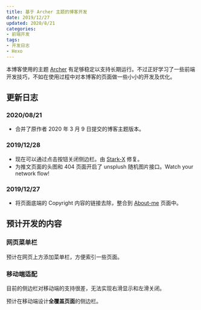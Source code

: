 ```yaml
---
title: 基于 Archer 主题的博客开发
date: 2019/12/27
updated: 2020/8/21
categories:
- 前端开发
tags:
- 开发日志
- Hexo
---
```

本博客使用的主题 [Archer](https://github.com/fi3ework/hexo-theme-archer) 有足够稳定以支持长期运行。不过正好学习了一些前端开发技巧，不如在使用过程中对本博客的页面做一些小小的开发及优化。

## 更新日志

### 2020/08/21

- 合并了原作者 2020 年 3 月 9 日提交的博客主题版本。

### 2019/12/28

- 现在可以通过点击按钮关闭侧边栏。由 [Stark-X](https://github.com/fi3ework/hexo-theme-archer/pull/165) 修复。
- 为推文页面的头图和 404 页面开启了 unsplush 随机图片接口。Watch your network flow!

### 2019/12/27

- 将页面底端的 Copyright 内容的链接去除，整合到 [About-me](https://lolipopj.github.io/about/) 页面中。

## 预计开发的内容

### 网页菜单栏

预计在网页上方添加菜单栏，方便索引一些页面。

### 移动端适配

目前的侧边栏对移动端的支持很差，无法实现右滑显示和左滑关闭。

预计在移动端设计**全覆盖页面**的侧边栏。

